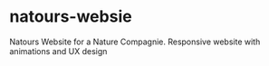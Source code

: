 ﻿# natours-websie

Natours Website for a Nature Compagnie. 
Responsive website with animations and UX design 
